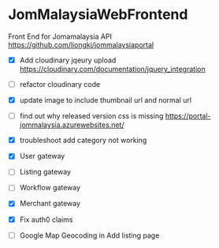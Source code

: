 # JomMalaysiaWebFrontend

Front End for Jomamalaysia API https://github.com/liongkj/jommalaysiaportal

- [x] Add cloudinary jqeury upload https://cloudinary.com/documentation/jquery_integration
- [ ] refactor cloudinary code
- [x] update image to include thumbnail url and normal url

- [ ] find out why released version css is missing https://portal-jommalaysia.azurewebsites.net/

- [x] troubleshoot add category not working

- [x] User gateway
- [ ] Listing gateway
- [ ] Workflow gateway
- [x] Merchant gateway

- [x] Fix auth0 claims

* [ ] Google Map Geocoding in Add listing page
